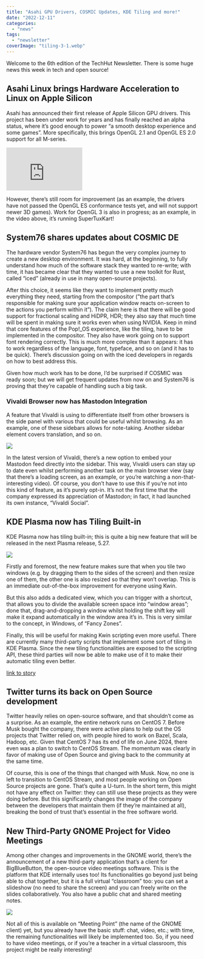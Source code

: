 ```yaml
---
title: "Asahi GPU Drivers, COSMIC Updates, KDE Tiling and more!"
date: "2022-12-11"
categories: 
  - "news"
tags: 
  - "newsletter"
coverImage: "tiling-3-1.webp"
---
```


Welcome to the 6th edition of the TechHut Newsletter. There is some huge news this week in tech and open source!

## Asahi Linux brings Hardware Acceleration to Linux on Apple Silicon

Asahi has announced their first release of Apple Silicon GPU drivers. This project has been under work for years and has finally reached an alpha status, where it’s good enough to power “a smooth desktop experience and some games”. More specifically, this brings OpenGL 2.1 and OpenGL ES 2.0 support for all M-series.

<iframe title="Linux on Apple Silicon can GAME NOW?!" src="https://www.youtube.com/embed/Lh1SQFCu61M?feature=oembed" width="200" height="113" frameborder="0" allowfullscreen="allowfullscreen"></iframe>

However, there’s still room for improvement (as an example, the drivers have not passed the OpenGL ES conformance tests yet, and will not support newer 3D games). Work for OpenGL 3 is also in progress; as an example, in the video above, it’s running SuperTuxKart!

## System76 shares updates about COSMIC DE

The hardware vendor System76 has begun the very complex journey to create a new desktop environment. It was hard, at the beginning, to fully understand how much of the software stack they wanted to re-write; with time, it has became clear that they wanted to use a new toolkit for Rust, called “iced” (already in use in many open-source projects).

After this choice, it seems like they want to implement pretty much everything they need, starting from the compositor (”the part that’s responsible for making sure your application window reacts on-screen to the actions you perform within it”). The claim here is that there will be good support for fractional scaling and HiDPR, HDR; they also say that much time will be spent in making sure it works even when using NVIDIA. Keep in mind that core features of the Pop!\_OS experience, like the tiling, have to be implemented in the compositor. They also have work going on to support font rendering correctly. This is much more complex than it appears: it has to work regardless of the language, font, typeface, and so on (and it has to be quick). There’s discussion going on with the iced developers in regards on how to best address this.

Given how much work has to be done, I’d be surprised if COSMIC was ready soon; but we will get frequent updates from now on and System76 is proving that they’re capable of handling such a big task.

### Vivaldi Browser now has Mastodon Integration

A feature that Vivaldi is using to differentiate itself from other browsers is the side panel with various that could be useful whilst browsing. As an example, one of these sidebars allows for note-taking. Another sidebar element covers translation, and so on.

![](images/vivaldi-mastodon-panel.jpg)

In the latest version of Vivaldi, there’s a new option to embed your Mastodon feed directly into the sidebar. This way, Vivaldi users can stay up to date even whilst performing another task on the main browser view (say that there’s a loading screen, as an example, or you’re watching a non-that-interesting video). Of course, you don’t have to use this if you’re not into this kind of feature, as it’s purely opt-in. It’s not the first time that the company expressed its appreciation of Mastodon; in fact, it had launched its own instance, “Vivaldi Social”.

## KDE Plasma now has Tiling Built-in

KDE Plasma now has tiling built-in; this is quite a big new feature that will be released in the next Plasma release, 5.27.

![](images/tiling-3.webp)

Firstly and foremost, the new feature makes sure that when you tile two windows (e.g. by dragging them to the sides of the screen) and then resize one of them, the other one is also resized so that they won’t overlap. This is an immediate out-of-the-box improvement for everyone using Kwin.

But this also adds a dedicated view, which you can trigger with a shortcut, that allows you to divide the available screen space into “window areas”; done that, drag-and-dropping a window whilst holding the shift key will make it expand automatically in the window area it’s in. This is very similar to the concept, in Windows, of “Fancy Zones”.

Finally, this will be useful for making Kwin scripting even more useful. There are currently many third-party scripts that implement some sort of tiling in KDE Plasma. Since the new tiling functionalities are exposed to the scripting API, these third parties will now be able to make use of it to make their automatic tiling even better.

[link to story](https://pointieststick.com/2022/12/02/this-week-in-kde-custom-tiling/)

## Twitter turns its back on Open Source development

Twitter heavily relies on open-source software, and that shouldn’t come as a surprise. As an example, the entire network runs on CentOS 7. Before Musk bought the company, there were active plans to help out the OS projects that Twitter relied on, with people hired to work on Bazel, Scala, Hadoop, etc. Given that CentOS 7 has its end of life on June 2024, there even was a plan to switch to CentOS Stream. The momentum was clearly in favor of making use of Open Source and giving back to the community at the same time.

Of course, this is one of the things that changed with Musk. Now, no one is left to transition to CentOS Stream, and most people working on Open Source projects are gone. That’s quite a U-turn. In the short term, this might not have any effect on Twitter: they can still use these projects as they were doing before. But this significantly changes the image of the company between the developers that maintain them (if they’re maintained at all), breaking the bond of trust that’s essential in the free software world.

## New Third-Party GNOME Project for Video Meetings

Among other changes and improvements in the GNOME world, there’s the announcement of a new third-party application that’s a client for BigBlueButton, the open-source video meetings software. This is the platform that KDE internally uses too! Its functionalities go beyond just being able to chat together, but it is a full virtual “classroom” too: you can set a slideshow (no need to share the screen) and you can freely write on the slides collaboratively. You also have a public chat and shared meeting notes.

![](images/64184f5c28427924da4c9edc57ca64afcdc0c395.png)

Not all of this is available on “Meeting Point” (the name of the GNOME client) yet, but you already have the basic stuff: chat, video, etc.; with time, the remaining functionalities will likely be implemented too. So, if you need to have video meetings, or if you’re a teacher in a virtual classroom, this project might be really interesting!
